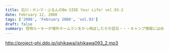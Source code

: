 ```yaml
---
title: 石川・ホンマ・ぶるんのBe-SIDE Your Life! vol.93-2
date: February 12, 2008
tags: ['2008', 'February 2008', 'vol.93']
draft: false
summary: 怪物ルーキーが場外ホームランをかっ飛ばしたその翌日・・・キャンプ情報にはめっぽうくわしい野球ニートに関する情報が満載となっております。Tシャツのデザインをくれているリスナーさん、ありがとうございます。スタジオは盛り上がってきているぞ！NAMAE
---
```


http://project-phi.ddo.jp/ishikawa/ishikawa093_2.mp3